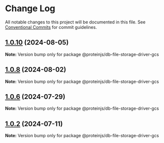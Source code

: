 # Change Log

All notable changes to this project will be documented in this file.
See [Conventional Commits](https://conventionalcommits.org) for commit guidelines.

## [1.0.10](https://github.com/proteinjs/db/compare/@proteinjs/db-file-storage-driver-gcs@1.0.9...@proteinjs/db-file-storage-driver-gcs@1.0.10) (2024-08-05)

**Note:** Version bump only for package @proteinjs/db-file-storage-driver-gcs





## [1.0.8](https://github.com/proteinjs/db/compare/@proteinjs/db-file-storage-driver-gcs@1.0.7...@proteinjs/db-file-storage-driver-gcs@1.0.8) (2024-08-02)

**Note:** Version bump only for package @proteinjs/db-file-storage-driver-gcs





## [1.0.6](https://github.com/proteinjs/db/compare/@proteinjs/db-file-storage-driver-gcs@1.0.5...@proteinjs/db-file-storage-driver-gcs@1.0.6) (2024-07-29)

**Note:** Version bump only for package @proteinjs/db-file-storage-driver-gcs





## [1.0.2](https://github.com/proteinjs/db/compare/@proteinjs/db-file-storage-driver-gcs@1.0.1...@proteinjs/db-file-storage-driver-gcs@1.0.2) (2024-07-11)

**Note:** Version bump only for package @proteinjs/db-file-storage-driver-gcs
